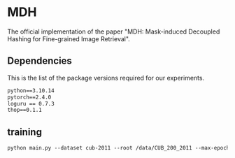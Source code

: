 # MDH

The official implementation of the paper "MDH: Mask-induced Decoupled Hashing for Fine-grained Image Retrieval".

## Dependencies

This is the list of the package versions required for our experiments.

```txt
python==3.10.14
pytorch==2.4.0
loguru == 0.7.3
thop==0.1.1
```

## training
```txt
python main.py --dataset cub-2011 --root /data/CUB_200_2011 --max-epoch 30 --batch-size 16 --max-iter 40 --code-length 48 --lr 2.5e-4 --wd 1e-4 --optim SGD --lr-step 25,35 --num-samples 2000 --info 'CUB' --momen 0.91
```
